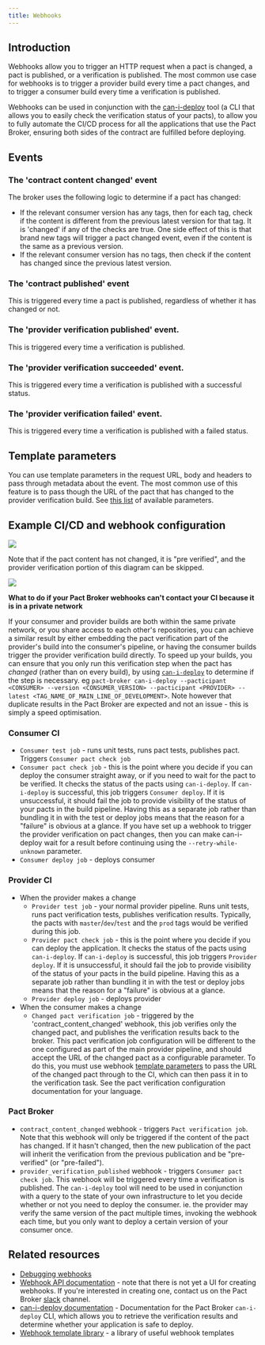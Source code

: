 ```yaml
---
title: Webhooks
---
```


## Introduction

Webhooks allow you to trigger an HTTP request when a pact is changed, a pact is published, or a verification is published. The most common use case for webhooks is to trigger a provider build every time a pact changes, and to trigger a consumer build every time a verification is published.

Webhooks can be used in conjunction with the [can-i-deploy](/pact_broker/can_i_deploy) tool \(a CLI that allows you to easily check the verification status of your pacts\), to allow you to fully automate the CI/CD process for all the applications that use the Pact Broker, ensuring both sides of the contract are fulfilled before deploying.

## Events

### The 'contract content changed' event

The broker uses the following logic to determine if a pact has changed:

* If the relevant consumer version has any tags, then for each tag, check if the content is different from the previous latest version for that tag. It is 'changed' if any of the checks are true. One side effect of this is that brand new tags will trigger a pact changed event, even if the content is the same as a previous version.
* If the relevant consumer version has no tags, then check if the content has changed since the previous latest version.

### The 'contract published' event

This is triggered every time a pact is published, regardless of whether it has changed or not.

### The 'provider verification published' event.

This is triggered every time a verification is published.

### The 'provider verification succeeded' event.

This is triggered every time a verification is published with a successful status.

### The 'provider verification failed' event.

This is triggered every time a verification is published with a failed status.

## Template parameters

You can use template parameters in the request URL, body and headers to pass through metadata about the event. The most common use of this feature is to pass though the URL of the pact that has changed to the provider verification build. See [this list](https://github.com/pact-foundation/pact_broker/blob/master/lib/pact_broker/doc/views/webhooks.markdown#dynamic-variable-substitution) of available parameters.

## Example CI/CD and webhook configuration

![](https://raw.githubusercontent.com/wiki/pact-foundation/pact_broker/images/webhook_end_to_end.png)

Note that if the pact content has not changed, it is "pre verified", and the provider verification portion of this diagram can be skipped.

![](https://raw.githubusercontent.com/wiki/pact-foundation/pact_broker/images/webhook_end_to_end_skip.png)

**What to do if your Pact Broker webhooks can't contact your CI because it is in a private network**

If your consumer and provider builds are both within the same private network, or you share access to each other's repositories, you can achieve a similar result by either embedding the pact verification part of the provider's build into the consumer's pipeline, or having the consumer builds trigger the provider verification build directly. To speed up your builds, you can ensure that you only run this verification step when the pact has _changed_ (rather than on every build), by using [`can-i-deploy`](/pact_broker/can_i_deploy) to determine if the step is necessary. eg `pact-broker can-i-deploy --pacticipant <CONSUMER> --version <CONSUMER_VERSION> --pacticipant <PROVIDER> --latest <TAG_NAME_OF_MAIN_LINE_OF_DEVELOPMENT>`. Note however that duplicate results in the Pact Broker are expected and not an issue - this is simply a speed optimisation.

### Consumer CI

* `Consumer test job` - runs unit tests, runs pact tests, publishes pact. Triggers `Consumer pact check job`
* `Consumer pact check job` - this is the point where you decide if you can deploy the consumer straight away, or if you need to wait for the pact to be verified. It checks the status of the pacts using `can-i-deploy`. If `can-i-deploy` is successful, this job triggers `Consumer deploy`. If it is unsuccessful, it should fail the job to provide visibility of the status of your pacts in the build pipeline. Having this as a separate job rather than bundling it in with the test or deploy jobs means that the reason for a "failure" is obvious at a glance. If you have set up a webhook to trigger the provider verification on pact changes, then you can make can-i-deploy wait for a result before continuing using the `--retry-while-unknown` parameter.
* `Consumer deploy job` - deploys consumer

### Provider CI

* When the provider makes a change
    * `Provider test job` - your normal provider pipeline. Runs unit tests, runs pact verification tests, publishes verification results. Typically, the pacts with `master`/`dev`/`test` and the `prod` tags would be verified during this job.
    * `Provider pact check job` - this is the point where you decide if you can deploy the application. It checks the status of the pacts using `can-i-deploy`. If `can-i-deploy` is successful, this job triggers `Provider deploy`. If it is unsuccessful, it should fail the job to provide visibility of the status of your pacts in the build pipeline. Having this as a separate job rather than bundling it in with the test or deploy jobs means that the reason for a "failure" is obvious at a glance.
    * `Provider deploy job` - deploys provider
* When the consumer makes a change
    * `Changed pact verification job` - triggered by the 'contract\_content\_changed' webhook, this job verifies only the changed pact, and publishes the verification results back to the broker. This pact verification job configuration will be different to the one configured as part of the main provider pipeline, and should accept the URL of the changed pact as a configurable parameter. To do this, you must use webhook [template parameters](https://github.com/pact-foundation/pact_broker/blob/master/lib/pact_broker/doc/views/webhooks.markdown#dynamic-variable-substitution) to pass the URL of the changed pact through to the CI, which can then pass it in to the verification task. See the pact verification configuration documentation for your language.

### Pact Broker

* `contract_content_changed` webhook - triggers `Pact verification job`. Note that this webhook will only be triggered if the content of the pact has changed. If it hasn't changed, then the new publication of the pact will inherit the verification from the previous publication and be "pre-verified" \(or "pre-failed"\).
* `provider_verification_published` webhook - triggers `Consumer pact check job`. This webhook will be triggered every time a verification is published. The `can-i-deploy` tool will need to be used in conjunction with a query to the state of your own infrastructure to let you decide whether or not you need to deploy the consumer. ie. the provider may verify the same version of the pact multiple times, invoking the webhook each time, but you only want to deploy a certain version of your consumer once.

## Related resources

* [Debugging webhooks](/pact_broker/webhooks/debugging_webhooks)
* [Webhook API documentation](/pact_broker/advanced_topics/api_docs/webhooks) - note that there is not yet a UI for creating webhooks. If you're interested in creating one, contact us on the Pact Broker [slack](https://slack.pact.io) channel.
* [can-i-deploy documentation](https://github.com/pact-foundation/pact_broker-client#can-i-deploy) - Documentation for the Pact Broker `can-i-deploy` CLI, which allows you to retrieve the verification results and determine whether your application is safe to deploy.
* [Webhook template library](/pact_broker/webhooks/template_library) - a library of useful webhook templates

